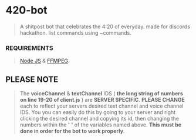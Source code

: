 # 420-bot
>A shitpost bot that celebrates the 4:20 of everyday. made for discords hackathon. list commands using ~commands.

### REQUIREMENTS
>[Node JS](https://nodejs.org) & [FFMPEG](https://ffmpeg.zeranoe.com/builds/).

## PLEASE NOTE
>The **voiceChannel** & **textChannel** IDS ( **the long string of numbers on line 19-20 of client.js** ) are **SERVER SPECIFIC**. **PLEASE CHANGE** each to reflect your servers desired text channel and voice channel IDS. You you can easily do this by going to your server and right clicking the desired channel and copying its id, then changing the numbers within the **'** **'** of the variables named above. **This must be done in order for the bot to work properly**.
